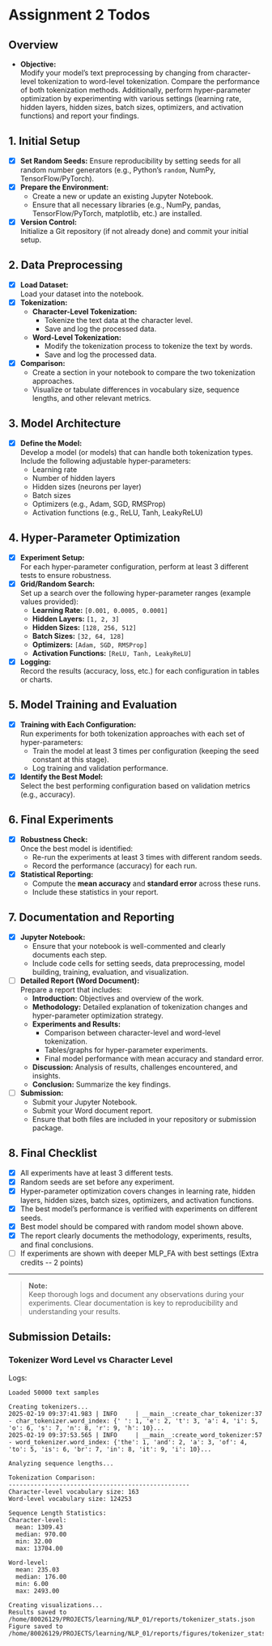 # Assignment 2 Todos

## Overview

- **Objective:**  
  Modify your model’s text preprocessing by changing from character-level tokenization to word-level tokenization. Compare the performance of both tokenization methods. Additionally, perform hyper-parameter optimization by experimenting with various settings (learning rate, hidden layers, hidden sizes, batch sizes, optimizers, and activation functions) and report your findings.

## 1. Initial Setup

- [x] **Set Random Seeds:**
      Ensure reproducibility by setting seeds for all random number generators (e.g., Python’s `random`, NumPy, TensorFlow/PyTorch).
- [x] **Prepare the Environment:**
  - Create a new or update an existing Jupyter Notebook.
  - Ensure that all necessary libraries (e.g., NumPy, pandas, TensorFlow/PyTorch, matplotlib, etc.) are installed.
- [x] **Version Control:**  
       Initialize a Git repository (if not already done) and commit your initial setup.

## 2. Data Preprocessing

- [x] **Load Dataset:**  
       Load your dataset into the notebook.
- [x] **Tokenization:**
  - **Character-Level Tokenization:**
    - Tokenize the text data at the character level.
    - Save and log the processed data.
  - **Word-Level Tokenization:**
    - Modify the tokenization process to tokenize the text by words.
    - Save and log the processed data.
- [x] **Comparison:**
  - Create a section in your notebook to compare the two tokenization approaches.
  - Visualize or tabulate differences in vocabulary size, sequence lengths, and other relevant metrics.

## 3. Model Architecture

- [x] **Define the Model:**  
       Develop a model (or models) that can handle both tokenization types. Include the following adjustable hyper-parameters:
  - Learning rate
  - Number of hidden layers
  - Hidden sizes (neurons per layer)
  - Batch sizes
  - Optimizers (e.g., Adam, SGD, RMSProp)
  - Activation functions (e.g., ReLU, Tanh, LeakyReLU)

## 4. Hyper-Parameter Optimization

- [x] **Experiment Setup:**  
       For each hyper-parameter configuration, perform at least 3 different tests to ensure robustness.
- [x] **Grid/Random Search:**  
       Set up a search over the following hyper-parameter ranges (example values provided):
  - **Learning Rate:** `[0.001, 0.0005, 0.0001]`
  - **Hidden Layers:** `[1, 2, 3]`
  - **Hidden Sizes:** `[128, 256, 512]`
  - **Batch Sizes:** `[32, 64, 128]`
  - **Optimizers:** `[Adam, SGD, RMSProp]`
  - **Activation Functions:** `[ReLU, Tanh, LeakyReLU]`
- [x] **Logging:**  
       Record the results (accuracy, loss, etc.) for each configuration in tables or charts.

## 5. Model Training and Evaluation

- [x] **Training with Each Configuration:**  
       Run experiments for both tokenization approaches with each set of hyper-parameters:
  - Train the model at least 3 times per configuration (keeping the seed constant at this stage).
  - Log training and validation performance.
- [x] **Identify the Best Model:**  
       Select the best performing configuration based on validation metrics (e.g., accuracy).

## 6. Final Experiments

- [x] **Robustness Check:**  
       Once the best model is identified:
  - Re-run the experiments at least 3 times with different random seeds.
  - Record the performance (accuracy) for each run.
- [x] **Statistical Reporting:**
  - Compute the **mean accuracy** and **standard error** across these runs.
  - Include these statistics in your report.

## 7. Documentation and Reporting

- [x] **Jupyter Notebook:**
  - Ensure that your notebook is well-commented and clearly documents each step.
  - Include code cells for setting seeds, data preprocessing, model building, training, evaluation, and visualization.
- [ ] **Detailed Report (Word Document):**  
       Prepare a report that includes:
  - **Introduction:** Objectives and overview of the work.
  - **Methodology:** Detailed explanation of tokenization changes and hyper-parameter optimization strategy.
  - **Experiments and Results:**
    - Comparison between character-level and word-level tokenization.
    - Tables/graphs for hyper-parameter experiments.
    - Final model performance with mean accuracy and standard error.
  - **Discussion:** Analysis of results, challenges encountered, and insights.
  - **Conclusion:** Summarize the key findings.
- [ ] **Submission:**
  - Submit your Jupyter Notebook.
  - Submit your Word document report.
  - Ensure that both files are included in your repository or submission package.

## 8. Final Checklist

- [x] All experiments have at least 3 different tests.
- [x] Random seeds are set before any experiment.
- [x] Hyper-parameter optimization covers changes in learning rate, hidden layers, hidden sizes, batch sizes, optimizers, and activation functions.
- [x] The best model’s performance is verified with experiments on different seeds.
- [x] Best model should be compared with random model shown above.
- [x] The report clearly documents the methodology, experiments, results, and final conclusions.
- [ ] If experiments are shown with deeper MLP_FA with best settings (Extra credits -- 2 points)

---

> **Note:**  
> Keep thorough logs and document any observations during your experiments. Clear documentation is key to reproducibility and understanding your results.

## Submission Details:

### Tokenizer Word Level vs Character Level

Logs:

```
Loaded 50000 text samples

Creating tokenizers...
2025-02-19 09:37:41.983 | INFO     | __main__:create_char_tokenizer:37 - char_tokenizer.word_index: {' ': 1, 'e': 2, 't': 3, 'a': 4, 'i': 5, 'o': 6, 's': 7, 'n': 8, 'r': 9, 'h': 10}...
2025-02-19 09:37:53.565 | INFO     | __main__:create_word_tokenizer:57 - word_tokenizer.word_index: {'the': 1, 'and': 2, 'a': 3, 'of': 4, 'to': 5, 'is': 6, 'br': 7, 'in': 8, 'it': 9, 'i': 10}...

Analyzing sequence lengths...

Tokenization Comparison:
--------------------------------------------------
Character-level vocabulary size: 163
Word-level vocabulary size: 124253

Sequence Length Statistics:
Character-level:
  mean: 1309.43
  median: 970.00
  min: 32.00
  max: 13704.00

Word-level:
  mean: 235.03
  median: 176.00
  min: 6.00
  max: 2493.00

Creating visualizations...
Results saved to /home/80026129/PROJECTS/learning/NLP_01/reports/tokenizer_stats.json
Figure saved to /home/80026129/PROJECTS/learning/NLP_01/reports/figures/tokenizer_stats.png
```
